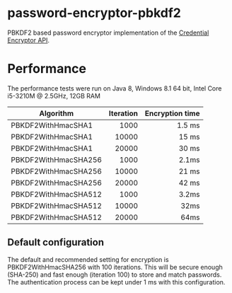 password-encryptor-pbkdf2
=========================

PBKDF2 based password encryptor implementation of the [Credential Encryptor 
API][1].

# Performance

The performance tests were run on Java 8, Windows 8.1 64 bit, Intel Core 
i5-3210M @ 2.5GHz, 12GB RAM

Algorithm|Iteration|Encryption time
---|---:|---:
PBKDF2WithHmacSHA1|1000|1.5 ms
PBKDF2WithHmacSHA1|10000|15 ms
PBKDF2WithHmacSHA1|20000|30 ms
PBKDF2WithHmacSHA256|1000|2.1ms
PBKDF2WithHmacSHA256|10000|21 ms
PBKDF2WithHmacSHA256|20000|42 ms
PBKDF2WithHmacSHA512|1000|3.2ms
PBKDF2WithHmacSHA512|10000|32ms
PBKDF2WithHmacSHA512|20000|64ms

## Default configuration
The default and recommended setting for encryption is PBKDF2WithHmacSHA256 with
 100 iterations. This will be secure enough (SHA-250) and fast enough 
(iteration 100) to store and match passwords. The authentication process can be
 kept under 1 ms with this configuration.

[1]: https://github.com/everit-org/credential-encryptor-api
